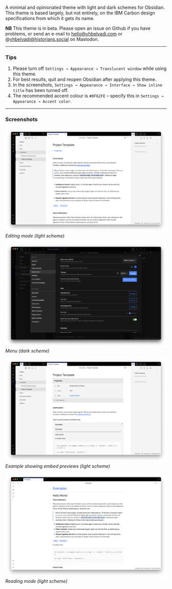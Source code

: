 A minimal and opinionated theme with light and dark schemes for Obsidian. This theme is based largely, but not entirely, on the IBM Carbon design specifications from which it gets its name.

**NB** This theme is in beta. Please open an issue on Github if you have problems, or send an e-mail to hello@vhbelvadi.com or @vhbelvadi@historians.social on Mastodon.

---

### Tips

1. Please turn off `Settings → Appearance → Translucent window` while using this theme.
2. For best results, quit and reopen Obsidian after applying this theme.
3. In the screenshots, `Settings → Appearance → Interface → Show inline title` has been turned off.
4. The recommended accent colour is `#0F62FE` – specify this in `Settings → Appearance → Accent color`.

---

### Screenshots

![Editing mode](light-general.png)
_Editing mode (light scheme)_

![Editing mode](dark-menu.png)
_Menu (dark scheme)_

![Editing mode](light-embed.png)
_Example showing embed previews (light scheme)_

![Reading mode](light-reading.png)
_Reading mode (light scheme)_
